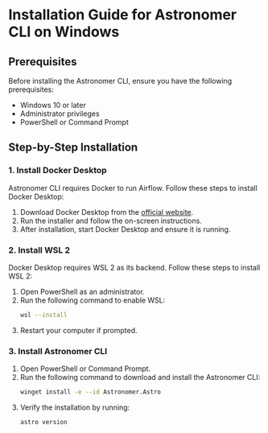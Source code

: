 # Installation Guide for Astronomer CLI on Windows

## Prerequisites

Before installing the Astronomer CLI, ensure you have the following prerequisites:

- Windows 10 or later
- Administrator privileges
- PowerShell or Command Prompt

## Step-by-Step Installation

### 1. Install Docker Desktop

Astronomer CLI requires Docker to run Airflow. Follow these steps to install Docker Desktop:

1. Download Docker Desktop from the [official website](https://www.docker.com/products/docker-desktop).
2. Run the installer and follow the on-screen instructions.
3. After installation, start Docker Desktop and ensure it is running.

### 2. Install WSL 2

Docker Desktop requires WSL 2 as its backend. Follow these steps to install WSL 2:

1. Open PowerShell as an administrator.
2. Run the following command to enable WSL:
    ```sh
    wsl --install
    ```
3. Restart your computer if prompted.

### 3. Install Astronomer CLI

1. Open PowerShell or Command Prompt.
2. Run the following command to download and install the Astronomer CLI:
    ```sh
    winget install -e --id Astronomer.Astro
    ```
3. Verify the installation by running:
    ```sh
    astro version
    ```
